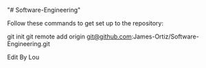 "# Software-Engineering"

Follow these commands to get set up to the repository:

git init
git remote add origin git@github.com:James-Ortiz/Software-Engineering.git 

Edit By Lou